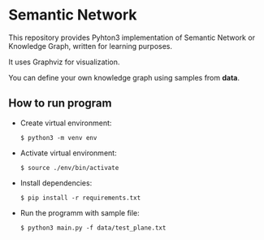 # Semantic Network

This repository provides Pyhton3 implementation of Semantic Network or Knowledge Graph, written for learning purposes.

It uses Graphviz for visualization.

You can define your own knowledge graph using samples from **data**.

## How to run program

* Create virtual environment:

    ```
    $ python3 -m venv env
    ```

* Activate virtual environment:

    ```
    $ source ./env/bin/activate
    ```

* Install dependencies:

    ```
    $ pip install -r requirements.txt
    ```

* Run the programm with sample file:

    ```
    $ python3 main.py -f data/test_plane.txt
    ```

